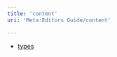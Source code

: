 ```yaml
---
title: 'content'
uri: 'Meta:Editors Guide/content'

---
```

-   [types](/Meta:Editors_Guide/content/types)

